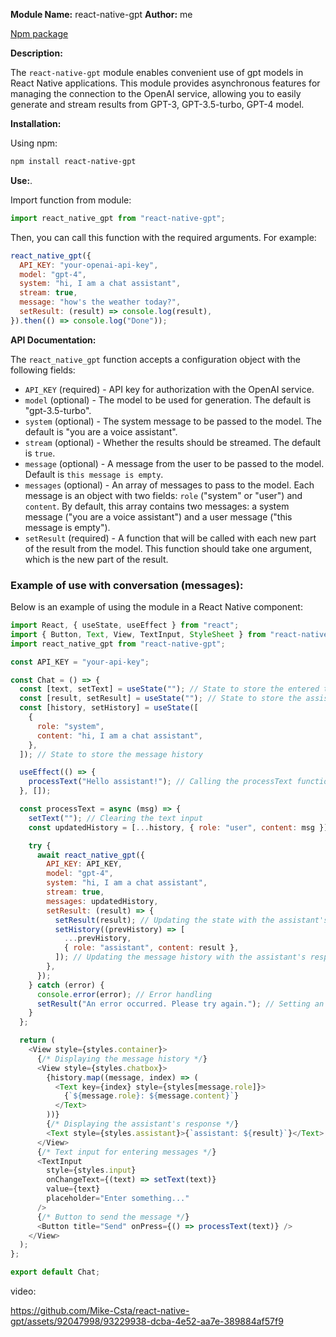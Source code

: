 **Module Name:** react-native-gpt
**Author:** me

 [Npm package](https://www.npmjs.com/package/react-native-gpt)

**Description:**

The `react-native-gpt` module enables convenient use of gpt models in React Native applications. This module provides asynchronous features for managing the connection to the OpenAI service, allowing you to easily generate and stream results from GPT-3, GPT-3.5-turbo, GPT-4 model.

**Installation:**

Using npm:

```bash
npm install react-native-gpt
```

**Use:**.

Import function from module:

```javascript
import react_native_gpt from "react-native-gpt";
```

Then, you can call this function with the required arguments. For example:

```javascript
react_native_gpt({
  API_KEY: "your-openai-api-key",
  model: "gpt-4",
  system: "hi, I am a chat assistant",
  stream: true,
  message: "how's the weather today?",
  setResult: (result) => console.log(result),
}).then(() => console.log("Done"));
```

**API Documentation:**

The `react_native_gpt` function accepts a configuration object with the following fields:

- `API_KEY` (required) - API key for authorization with the OpenAI service.
- `model` (optional) - The model to be used for generation. The default is "gpt-3.5-turbo".
- `system` (optional) - The system message to be passed to the model. The default is "you are a voice assistant".
- `stream` (optional) - Whether the results should be streamed. The default is `true`.
- `message` (optional) - A message from the user to be passed to the model. Default is `this message is empty`.
- `messages` (optional) - An array of messages to pass to the model. Each message is an object with two fields: `role` ("system" or "user") and `content`. By default, this array contains two messages: a system message ("you are a voice assistant") and a user message ("this message is empty").
- `setResult` (required) - A function that will be called with each new part of the result from the model. This function should take one argument, which is the new part of the result.

### Example of use with conversation (messages):

Below is an example of using the module in a React Native component:

```javascript
import React, { useState, useEffect } from "react";
import { Button, Text, View, TextInput, StyleSheet } from "react-native";
import react_native_gpt from "react-native-gpt";

const API_KEY = "your-api-key";

const Chat = () => {
  const [text, setText] = useState(""); // State to store the entered text
  const [result, setResult] = useState(""); // State to store the assistant's response
  const [history, setHistory] = useState([
    {
      role: "system",
      content: "hi, I am a chat assistant",
    },
  ]); // State to store the message history

  useEffect(() => {
    processText("Hello assistant!"); // Calling the processText function on component mount
  }, []);

  const processText = async (msg) => {
    setText(""); // Clearing the text input
    const updatedHistory = [...history, { role: "user", content: msg }]; // Updating the message history with a new user message

    try {
      await react_native_gpt({
        API_KEY: API_KEY,
        model: "gpt-4",
        system: "hi, I am a chat assistant",
        stream: true,
        messages: updatedHistory,
        setResult: (result) => {
          setResult(result); // Updating the state with the assistant's response
          setHistory((prevHistory) => [
            ...prevHistory,
            { role: "assistant", content: result },
          ]); // Updating the message history with the assistant's response
        },
      });
    } catch (error) {
      console.error(error); // Error handling
      setResult("An error occurred. Please try again."); // Setting an error message as the response
    }
  };

  return (
    <View style={styles.container}>
      {/* Displaying the message history */}
      <View style={styles.chatbox}>
        {history.map((message, index) => (
          <Text key={index} style={styles[message.role]}>
            {`${message.role}: ${message.content}`}
          </Text>
        ))}
        {/* Displaying the assistant's response */}
        <Text style={styles.assistant}>{`assistant: ${result}`}</Text>
      </View>
      {/* Text input for entering messages */}
      <TextInput
        style={styles.input}
        onChangeText={(text) => setText(text)}
        value={text}
        placeholder="Enter something..."
      />
      {/* Button to send the message */}
      <Button title="Send" onPress={() => processText(text)} />
    </View>
  );
};

export default Chat;
```

video:

https://github.com/Mike-Csta/react-native-gpt/assets/92047998/93229938-dcba-4e52-aa7e-389884af57f9
